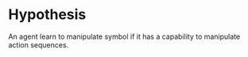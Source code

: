 # Hypothesis
An agent learn to manipulate symbol if it has a capability to manipulate action sequences.